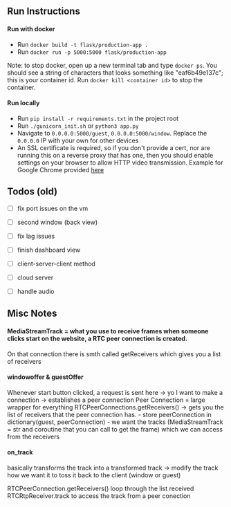 

## Run Instructions

#### Run with docker
- Run `docker build -t flask/production-app .`
- Run `docker run -p 5000:5000 flask/production-app`

Note: to stop docker, open up a new terminal tab and type `docker ps`. You should see a string of characters that looks something like "eaf6b49e137c"; this is your container id. Run `docker kill <container id>` to stop the container.

#### Run locally
- Run `pip install -r requirements.txt` in the project root
- Run `./gunicorn_init.sh` or `python3 app.py`
- Navigate to `0.0.0.0:5000/guest`, `0.0.0.0:5000/window`. Replace the `0.0.0.0` IP with your own for other devices
- An SSL certificate is required, so if you don't provide a cert, nor are running this on a reverse proxy that has one, then you should enable settings on your browser to allow HTTP video transmission. Example for Google Chrome provided [here](https://stackoverflow.com/a/58172025)





## Todos (old)

- [ ] fix port issues on the vm
- [ ] second window (back view)
- [ ] fix lag issues

- [ ] finish dashboard view
- [ ] client-server-client method
- [ ] cloud server
- [ ] handle audio





## Misc Notes


#### MediaStreamTrack = what you use to receive frames when someone clicks start on the website, a RTC peer connection is created. 
On that connection there is smth called getReceivers which gives you a list of receivers


#### windowoffer & guestOffer
Whenever start button clicked, a request is sent here -> yo I want to make a connection -> establishes a peer connection
Peer Connection = large wrapper for everything
RTCPeerConnections.getReceivers() -> gets you the list of receivers that the peer connection has.
    - store peerConnection in dictionary(guest, peerConnection)
    - we want the tracks (MediaStreamTrack = str and coroutine that you can call to get the frame) which we can access from the receivers


#### on_track
basically transforms the track into a transformed  track -> modify the track how we want it to toss it back to the client (window or guest)


RTCPeerConnection.getReceivers()
loop through the list received
  RTCRtpReceiver.track to access the track from a peer conection


